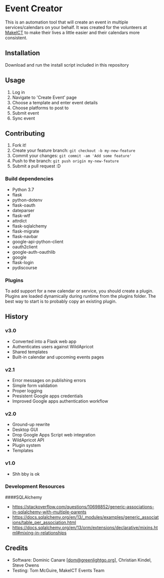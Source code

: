 # Event Creator

This is an automation tool that will create an event in multiple services/calendars on your behalf. It was created for the volunteers at [MakeICT](http://makeict.org) to make their lives a little easier and their calendars more consistent.

## Installation

Download and run the install script included in this repository

## Usage

1. Log in
2. Navigate to 'Create Event' page
3. Choose a template and enter event details
4. Choose platforms to post to
5. Submit event
6. Sync event

## Contributing

1. Fork it!
2. Create your feature branch: `git checkout -b my-new-feature`
3. Commit your changes: `git commit -am 'Add some feature'`
4. Push to the branch: `git push origin my-new-feature`
5. Submit a pull request :D

### Build dependencies
* Python 3.7
* flask
* python-dotenv
* flask-oauth
* dateparser
* flask-wtf
* attrdict
* flask-sqlalchemy
* flask-migrate
* flask-navbar
* google-api-python-client
* oauth2client
* google-auth-oauthlib
* google
* flask-login
* pydiscourse

### Plugins
To add support for a new calendar or service, you should create a plugin. Plugins are loaded dynamically during runtime from the plugins folder. The best way to start is to probably copy an existing plugin.

## History
### v3.0
* Converted into a Flask web app
* Authenticates users against WildApricot
* Shared templates
* Built-in calendar and upcoming events pages

### v2.1
* Error messages on publishing errors
* Simple form validation
* Proper logging
* Presistent Google apps credentials
* Improved Google apps authentication workflow

### v2.0
* Ground-up rewrite
* Desktop GUI
* Drop Google Apps Script web integration
* WildApricot API
* Plugin system
* Templates

### v1.0
* Shh bby is ok

### Development Resources
####SQLAlchemy
* https://stackoverflow.com/questions/10698852/generic-associations-in-sqlalchemy-with-multiple-parents
* https://docs.sqlalchemy.org/en/13/_modules/examples/generic_associations/table_per_association.html
* https://docs.sqlalchemy.org/en/13/orm/extensions/declarative/mixins.html#mixing-in-relationships

## Credits
* Software: Dominic Canare [<dom@greenlightgo.org>], Christian Kindel, Steve Owens
* Testing: Tom McGuire, MakeICT Events Team

